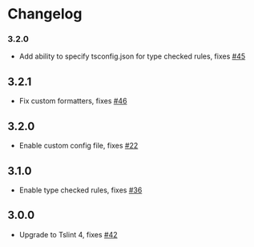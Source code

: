 # Changelog

### 3.2.0

- Add ability to specify tsconfig.json for type checked rules, 
fixes [#45](https://github.com/wbuchwalter/tslint-loader/issues/45)

## 3.2.1

- Fix custom formatters, fixes [#46](https://github.com/wbuchwalter/tslint-loader/issues/46)

## 3.2.0

- Enable custom config file, fixes [#22](https://github.com/wbuchwalter/tslint-loader/issues/22)

## 3.1.0

- Enable type checked rules, fixes [#36](https://github.com/wbuchwalter/tslint-loader/issues/36)

## 3.0.0

- Upgrade to Tslint 4, fixes [#42](https://github.com/wbuchwalter/tslint-loader/issues/42)
